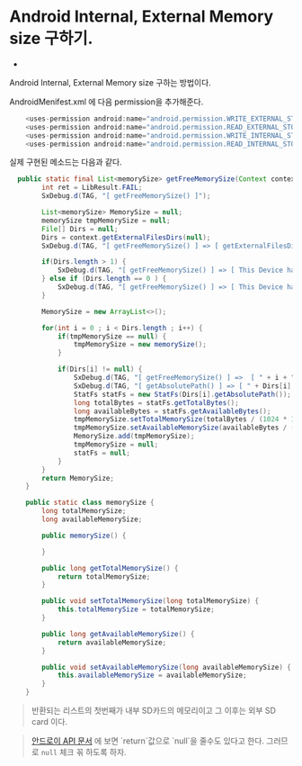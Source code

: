# Android Internal, External Memory size 구하기. 
-
Android Internal, External Memory size 구하는 방법이다.

AndroidMenifest.xml 에 다음 permission을 추가해준다.
``` java
    <uses-permission android:name="android.permission.WRITE_EXTERNAL_STORAGE"/>
    <uses-permission android:name="android.permission.READ_EXTERNAL_STORAGE"/>
    <uses-permission android:name="android.permission.WRITE_INTERNAL_STORAGE"/>
    <uses-permission android:name="android.permission.READ_INTERNAL_STORAGE"/>
```

실제 구현된 메소드는 다음과 같다. 

``` java
  public static final List<memorySize> getFreeMemorySize(Context context) {
		int ret = LibResult.FAIL;
		SxDebug.d(TAG, "[ getFreeMemorySize() ]");

		List<memorySize> MemorySize = null;
		memorySize tmpMemorySize = null;
		File[] Dirs = null;
		Dirs = context.getExternalFilesDirs(null);
		SxDebug.d(TAG, "[ getFreeMemorySize() ] => [ getExternalFilesDirs Count = " + Dirs.length + "]");

		if(Dirs.length > 1) {
			SxDebug.d(TAG, "[ getFreeMemorySize() ] => [ This Device have External Memory. ]");
		} else if (Dirs.length == 0 ) {
			SxDebug.d(TAG, "[ getFreeMemorySize() ] => [ This Device has not Memory. ]");
		}

		MemorySize = new ArrayList<>();

		for(int i = 0 ; i < Dirs.length ; i++) {
			if(tmpMemorySize == null) {
				tmpMemorySize = new memorySize();
			}

			if(Dirs[i] != null) {
				SxDebug.d(TAG, "[ getFreeMemorySize() ] =>  [ " + i + " ]");
				SxDebug.d(TAG, "[ getAbsolutePath() ] => [ " + Dirs[i].getAbsolutePath() + " ]");
				StatFs statFs = new StatFs(Dirs[i].getAbsolutePath());
				long totalBytes = statFs.getTotalBytes();
				long availableBytes = statFs.getAvailableBytes();
				tmpMemorySize.setTotalMemorySize(totalBytes / (1024 * 1024));
				tmpMemorySize.setAvailableMemorySize(availableBytes / (1024 * 1024));
				MemorySize.add(tmpMemorySize);
				tmpMemorySize = null;
				statFs = null;
			}
		}
		return MemorySize;
	}

	public static class memorySize {
		long totalMemorySize;
		long availableMemorySize;

		public memorySize() {

		}

		public long getTotalMemorySize() {
			return totalMemorySize;
		}

		public void setTotalMemorySize(long totalMemorySize) {
			this.totalMemorySize = totalMemorySize;
		}

		public long getAvailableMemorySize() {
			return availableMemorySize;
		}

		public void setAvailableMemorySize(long availableMemorySize) {
			this.availableMemorySize = availableMemorySize;
		}
	}
```

> 반환되는 리스트의 첫번째가 내부 SD카드의 메모리이고 그 이후는 외부 SD card 이다. 

> [안드로이 API 문서](https://developer.android.com/reference/android/content/Context.html#getExternalFilesDirs(java.lang.String)) 에 보면 `return`값으로 `null`을 줄수도 있다고 한다. 그러므로 `null` 체크 꼮 하도록 하자.
